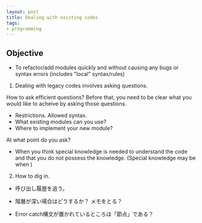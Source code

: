 ```yaml
---
layout: post
title: Dealing with existing codes
tags: 
- programming 
---
```


## Objective
- To refactor/add modules quickly and without causing any bugs or syntax errors (includes "local" syntax/rules)


1. Dealing with legacy codes involves asking questions. 

How to ask efficient questions?
Before that, you need to be clear what you would like to acheive by asking those questions.

- Restrictions. Allowed syntax.
- What existing modules can you use?
- Where to implement your new module?


At what point do you ask? 
- When you think special knowledge is needed to understand the code and that you do not possess the knowledge. 
(Special knowledge may be when )



2. How to dig in. 

- 呼び出し履歴を追う。
- 階層が深い場合はどうするか？
メモをとる？

- Error catch構文が置かれているところは「節点」である？


